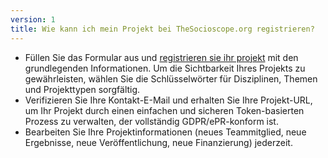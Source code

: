 ```yaml
---
version: 1
title: Wie kann ich mein Projekt bei TheSocioscope.org registrieren?
---
```


- Füllen Sie das Formular aus und [registrieren sie ihr projekt](https://TheSocioscope.org/register) mit den grundlegenden Informationen. Um die Sichtbarkeit Ihres Projekts zu gewährleisten, wählen Sie die Schlüsselwörter für Disziplinen, Themen und Projekttypen sorgfältig.
- Verifizieren Sie Ihre Kontakt-E-Mail und erhalten Sie Ihre Projekt-URL, um Ihr Projekt durch einen einfachen und sicheren Token-basierten Prozess zu verwalten, der vollständig GDPR/ePR-konform ist.
- Bearbeiten Sie Ihre Projektinformationen (neues Teammitglied, neue Ergebnisse, neue Veröffentlichung, neue Finanzierung) jederzeit.
